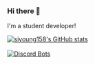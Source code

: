 ### Hi there 👋
I'm a student developer!

[![siyoung158's GitHub stats](https://github-readme-stats.vercel.app/api?username=siyoung158&show_icons=true&theme=radical)](https://github.com/anuraghazra/github-readme-stats)<br><br>
[![Discord Bots](https://top.gg/api/widget/995595069589561366.svg)](https://top.gg/bot/995595069589561366)
